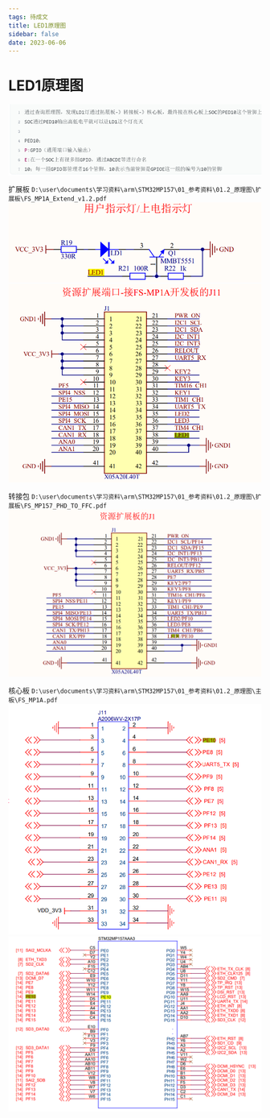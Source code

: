 ```yaml
---
tags: 待成文 
title: LED1原理图
sidebar: false
date: 2023-06-06
---
```

# LED1原理图

![](assets/20230606101703201.png)

扩展板
`D:\user\documents\学习资料\arm\STM32MP157\01_参考资料\01.2_原理图\扩展板\FS_MP1A_Extend_v1.2.pdf`
![400](assets/20230606095809658.png)
![400](assets/20230606095815781.png)

转接包
`D:\user\documents\学习资料\arm\STM32MP157\01_参考资料\01.2_原理图\扩展板\FS_MP157_PHD_TO_FFC.pdf`
![400](assets/20230606095853810.png)

核心板
`D:\user\documents\学习资料\arm\STM32MP157\01_参考资料\01.2_原理图\主板\FS_MP1A.pdf`
![400](assets/20230606095840299.png)
![450](assets/20230606101634804.png)